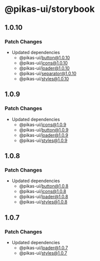 # @pikas-ui/storybook

## 1.0.10

### Patch Changes

- Updated dependencies
  - @pikas-ui/button@1.0.10
  - @pikas-ui/icons@1.0.10
  - @pikas-ui/loader@1.0.10
  - @pikas-ui/separator@1.0.10
  - @pikas-ui/styles@1.0.10

## 1.0.9

### Patch Changes

- Updated dependencies
  - @pikas-ui/icons@1.0.9
  - @pikas-ui/button@1.0.9
  - @pikas-ui/loader@1.0.9
  - @pikas-ui/styles@1.0.9

## 1.0.8

### Patch Changes

- Updated dependencies
  - @pikas-ui/button@1.0.8
  - @pikas-ui/icons@1.0.8
  - @pikas-ui/loader@1.0.8
  - @pikas-ui/styles@1.0.8

## 1.0.7

### Patch Changes

- Updated dependencies
  - @pikas-ui/loader@1.0.7
  - @pikas-ui/styles@1.0.7
